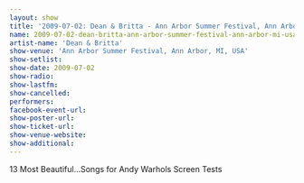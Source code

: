 ```yaml
---
layout: show
title: '2009-07-02: Dean & Britta - Ann Arbor Summer Festival, Ann Arbor, MI, USA'
name: 2009-07-02-dean-britta-ann-arbor-summer-festival-ann-arbor-mi-usa
artist-name: 'Dean & Britta'
show-venue: 'Ann Arbor Summer Festival, Ann Arbor, MI, USA'
show-setlist: 
show-date: 2009-07-02
show-radio: 
show-lastfm: 
show-cancelled: 
performers: 
facebook-event-url: 
show-poster-url: 
show-ticket-url: 
show-venue-website: 
show-additional: 
---
```


13 Most Beautiful...Songs for Andy Warhols Screen Tests